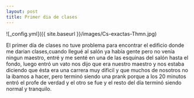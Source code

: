 ```yaml
---
layout: post
title: Primer dia de clases
---
```


![_config.yml]({{ site.baseurl }}/images/Cs-exactas-Thmn.jpg)

El primer día de clases no tuve problema para encontrar el edificio donde me darian
clases,cuando llegué al salón ya había gente pero no venía ningun maestro, entré y me senté en una de las esquinas del salón hasta el fondo, luego entró un vato nos dijo que era nuestro maestro y nos estaba diciendo
que ésta era una carrera muy dificil y que muchos de nosotros no la ibamos a hacer, 
pero terminó siendo una prank porque a los 20 minutos entró el profe de verdad
y el otro se fue y el resto del día terminó siendo normal y tranquilo.
